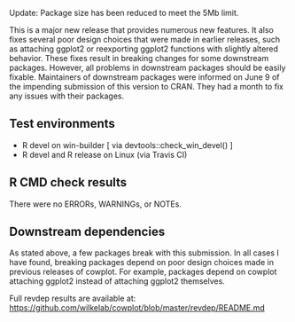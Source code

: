 Update: Package size has been reduced to meet the 5Mb limit.

This is a major new release that provides numerous new features. It also fixes
several poor design choices that were made in earlier releases, such as 
attaching ggplot2 or reexporting ggplot2 functions with slightly altered behavior.
These fixes result in breaking changes for some downstream packages. However, all
problems in downstream packages should be easily fixable. Maintainers of downstream
packages were informed on June 9 of the impending submission of this version to
CRAN. They had a month to fix any issues with their packages.

## Test environments
* R devel on win-builder [ via devtools::check_win_devel() ]
* R devel and R release on Linux (via Travis CI)

## R CMD check results
There were no ERRORs, WARNINGs, or NOTEs.

## Downstream dependencies
As stated above, a few packages break with this submission. In all cases
I have found, breaking packages depend on poor design choices made in
previous releases of cowplot. For example, packages depend on cowplot
attaching ggplot2 instead of attaching ggplot2 themselves.

Full revdep results are available at: https://github.com/wilkelab/cowplot/blob/master/revdep/README.md
